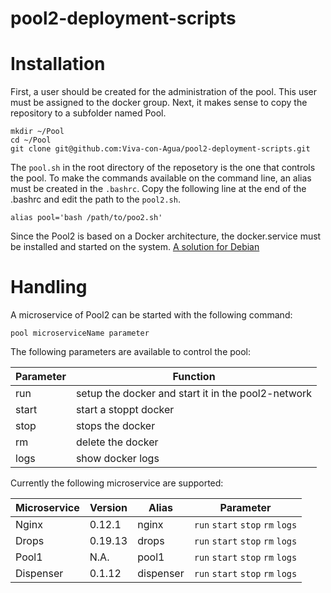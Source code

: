 # pool2-deployment-scripts

Installation
============

First, a user should be created for the administration of the pool. This user must be assigned to the docker group.
Next, it makes sense to copy the repository to a subfolder named Pool.

```
mkdir ~/Pool
cd ~/Pool
git clone git@github.com:Viva-con-Agua/pool2-deployment-scripts.git
```
The `pool.sh` in the root directory of the reposetory is the one that controls the pool.
To make the commands available on the command line, an alias must be created in the `.bashrc`.
Copy the following line at the end of the .bashrc and edit the path to the `pool2.sh`.

```
alias pool='bash /path/to/poo2.sh'
```

Since the Pool2 is based on a Docker architecture, the docker.service must be installed and started on the system. [A solution for Debian](https://docs.docker.com/engine/installation/linux/docker-ce/debian/)

Handling
========

A microservice of Pool2 can be started with the following command:
```
pool microserviceName parameter
```
The following parameters are available to control the pool:

Parameter | Function
--- | ---
run | setup the docker and start it in the pool2-network
start | start a stoppt docker
stop | stops the docker
rm | delete the docker
logs | show docker logs


Currently the following microservice are supported:

Microservice | Version | Alias | Parameter
--- | --- | --- | ---
Nginx | 0.12.1 | nginx | `run` `start` `stop` `rm` `logs`
Drops | 0.19.13 | drops | `run` `start` `stop` `rm` `logs`
Pool1 | N.A. 	| pool1 | `run` `start` `stop` `rm` `logs`
Dispenser | 0.1.12 | dispenser | `run` `start` `stop` `rm` `logs`
